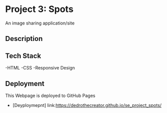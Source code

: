 # Project 3: Spots

An image sharing application/site

## Description

## Tech Stack

-HTML
-CSS
-Responsive Design

## Deployment

This Webpage is deployed to GitHub Pages

- [Deyploymepnt] link:https://dedrothecreator.github.io/se_project_spots/
